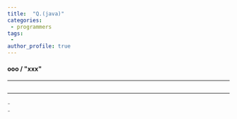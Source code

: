 ```yaml
---
title:  "Q.(java)"
categories:
 - programmers
tags:
 -   
author_profile: true
---
```

#### ooo / "xxx"

* * *
~~~java

~~~
* * *
<span style="color:gray" size="8">
- <br>
- <br>